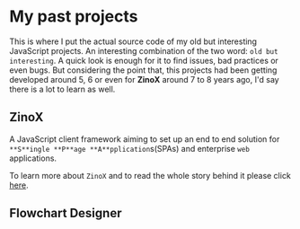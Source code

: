 # My past projects

This is where I put the actual source code of my old but interesting JavaScript projects.
An interesting combination of the two word: `old but interesting`.
A quick look is enough for it to find issues, bad practices or even bugs. But considering the point that, this projects had been getting developed around 5, 6 or even for **ZinoX** around 7 to 8 years ago, I'd say there is a lot to learn as well.

## ZinoX
A JavaScript client framework aiming to set up an end to end solution for `**S**ingle **P**age **A**pplication`s(SPAs) and enterprise `web` applications.

To learn more about `ZinoX` and to read the whole story behind it please click [here](https://github.com/fixjs/fixjs.github.io/assets/portfolio/projects/docs/zinox.md).

## Flowchart Designer